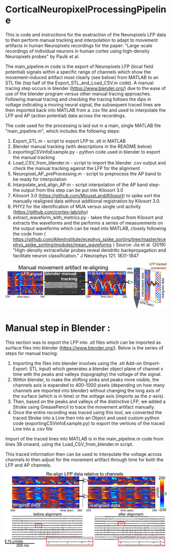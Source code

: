 # CorticalNeuropixelProcessingPipeline

This is code and instructions for the exatraction of the Neuropixels LFP data to then perform manual tracking and interpolation to adapt to movement artifacts in human Neuropixels recordings for the paper: "Large-scale recordings of individual neurons in human cortex  using high-density Neuropixels probes" by Paulk et al.

The main_pipeline.m code is the export of Neuropixels LFP (local field potential) signals within a specific range of channels which show the movement-induced artifact most clearly (see below) from MATLAB to an STL file (top half of the Export_STL_and_Load_CSV.m code). A manual tracing step occurs in blender (https://www.blender.org/) due to the ease of use of the blender program versus other manual tracing approaches.  Following manual tracing and checking the tracing follows the dips in voltage indicating a moving neural signal, the subsequent traced lines are then imported back into MATLAB from a .csv file and used to interpolate the LFP and AP (action potential) data across the recordings. 

The code used for the processing is laid out in a main, single MATLAB file "main_pipeline.m", which includes the following steps:
1. Export_STL.m - script to export LFP to .stl in MATLAB
2. Blender manual tracking (with descriptions in the README below)
3. exportingCSVinfoExample.py - python code used in blender to export the manual tracking
4. Load_CSV_from_blender.m - script to import the blender .csv output and check the manual tracking against the LFP for the alignment
5. Neuropixel_AP_preProcessing.m - script to preprocess the AP band to be ready for interpolation
6. Intarpolate_and_align_AP.m - script interpolation of the AP band step- the output from this step can be put into Kilosort 3.0
7. Kilosort 3.0 (https://github.com/MouseLand/Kilosort) to spike sort the manually realigned data without additional registration by Kilosort 3.0.
8. PHY2 for the identification of MUA versus single unit activity (https://github.com/cortex-lab/phy)
9. extract_waveform_with_metrics.py - takes the output from Kilosort and extracts the waveforms and the performs a series of measurements on the output waveforms which can be read into MATLAB, closely following the code from ( https://github.com/AllenInstitute/ecephys_spike_sorting/tree/master/ecephys_spike_sorting/modules/mean_waveforms ) Source: Jia et al. (2019) "High-density extracellular probes reveal dendritic backpropagation and facilitate neuron classification." J Neurophys 121: 1831-1847

![](images/interpexample.png)

# Manual step in Blender : 
This section was to export the LFP into .stl files which can be imported as surface files into blender (https://www.blender.org/). Below is the series of steps for manual tracing:

1. Importing the files into blender involves using the .stl Add-on (Import-Export: STL input) which generates a blender object plane of channel x time  with the peaks and valleys (topography) the voltage of the signal. 
2. Within blender, to make the shifting sinks and peaks more visible, the channels axis is expanded to 400-1000 pixels (depending on how many channels are imported into blender) without changing the long axis of the surface (which is in time) or the voltage axis (imports as the z-axis). 
3. Then, based on the peaks and valleys of the distinctive LFP, we added a Stroke using GreasePencil to trace the movement artifact manually.
4. Once the entire recording was traced using this tool, we converted the traced Stroke into a Line then into an Object and used custom python code (exportingCSVinfoExample.py) to export the vertices of the traced Line into a .csv file

Import of the traced lines into MATLAB is in the main_pipeline.m code from lines 38 onward, using the Load_CSV_from_blender.m script.

This traced information then can be used to interpolate the voltage across channels to then adjust for the movement artifact through time for both the LFP and AP channels.

![](images/interpresult.png)

